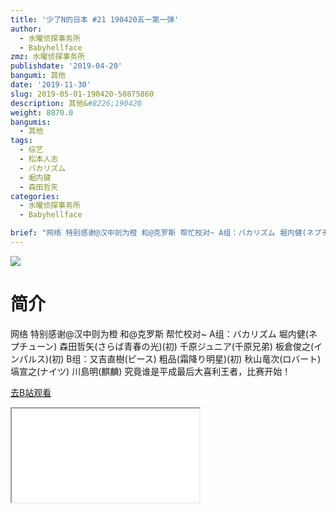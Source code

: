 ```yaml
---
title: '少了N的日本 #21 190420五一第一弹'
author:
  - 水曜侦探事务所
  - Babyhellface
zmz: 水曜侦探事务所
publishdate: '2019-04-20'
bangumi: 其他
date: '2019-11-30'
slug: 2019-05-01-190420-50875860
description: 其他&#8226;190420
weight: 8870.0
bangumis:
  - 其他
tags:
  - 综艺
  - 松本人志
  - バカリズム
  - 堀内键
  - 森田哲矢
categories:
  - 水曜侦探事务所
  - Babyhellface

brief: "网络 特别感谢@汉中则为橙 和@克罗斯 帮忙校对~ A组：バカリズム 堀内健(ネプチューン) 森田哲矢(さらば青春の光)(初) 千原ジュニア(千原兄弟) 板倉俊之(インパルス)(初) B组：又吉直樹(ピース) 粗品(霜降り明星)(初) 秋山竜次(ロバート) 塙宣之(ナイツ) 川島明(麒麟) 究竟谁是平成最后大喜利王者，比赛开始！"
---
```

![](https://raw.githubusercontent.com/tcgriffith/owaraisite/master/static/tmpimg/2e9462e00a90b90ba5980d7d07b14a3b67b4bd3a.jpg.480.jpg)
# 简介  
网络
特别感谢@汉中则为橙 和@克罗斯 帮忙校对~
A组：バカリズム 堀内健(ネプチューン) 森田哲矢(さらば青春の光)(初) 千原ジュニア(千原兄弟) 板倉俊之(インパルス)(初) 
B组：又吉直樹(ピース) 粗品(霜降り明星)(初) 秋山竜次(ロバート) 塙宣之(ナイツ) 川島明(麒麟)
究竟谁是平成最后大喜利王者，比赛开始！  

[去B站观看](https://www.bilibili.com/video/av50875860/)
<div class ="resp-container"><iframe class="testiframe" src="//player.bilibili.com/player.html?aid=50875860"", scrolling="no", allowfullscreen="true" > </iframe></div> 
